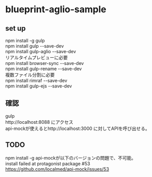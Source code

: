 # blueprint-aglio-sample

## set up  
npm install -g gulp  
npm install gulp --save-dev  
npm install gulp-aglio --save-dev  
リアルタイムプレビューに必要  
npm install browser-sync --save-dev  
npm install gulp-rename --save-dev  
複数ファイル分割に必要  
npm install rimraf --save-dev  
npm install gulp-ejs --save-dev  

## 確認  
gulp  
http://localhost:8088 にアクセス  
api-mockが使えるとhttp://localhost:3000 に対してAPIを呼び出せる。  

## TODO  
npm install -g api-mockが以下のバージョンの問題で、不可能。  
install failed at protagonist package #53  
https://github.com/localmed/api-mock/issues/53  